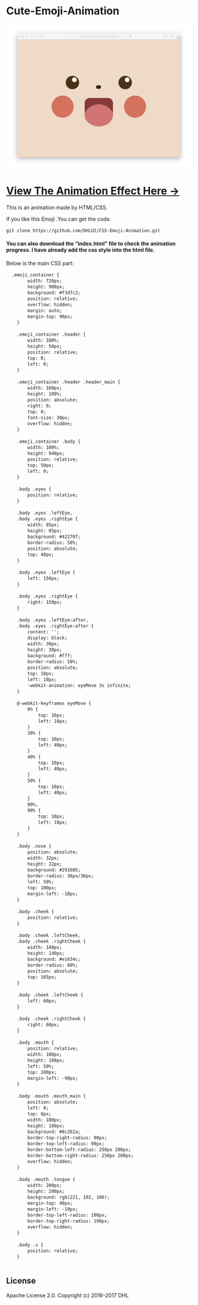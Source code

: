 # Cute-Emoji-Animation

![pic](https://raw.githubusercontent.com/DHLUI/CSS-Emoji-Animation/master/Cute-Emoji-Animation.png)


# [View The Animation Effect Here →](http://htmlpreview.github.io/?https://github.com/DHLUI/CSS-Emoji-Animation/blob/master/index.html)

This is an animation made by HTML/CSS.

If you like this Emoji .You can get the code.

```
git clone https://github.com/DHLUI/CSS-Emoji-Animation.git
```



#### You can also download the “index.html” file to check the animation progress. I have already add the css style into the html file.


Below is the main CSS part:

```
  .emoji_container {
        width: 720px;
        height: 900px;
        background: #f3d7c2;
        position: relative;
        overflow: hidden;
        margin: auto;
        margin-top: 90px;
    }
    
    .emoji_container .header {
        width: 100%;
        height: 50px;
        position: relative;
        top: 0;
        left: 0;
    }
    
    .emoji_container .header .header_main {
        width: 160px;
        height: 100%;
        position: absolute;
        right: 0;
        top: 0;
        font-size: 30px;
        overflow: hidden;
    }
    
    .emoji_container .body {
        width: 100%;
        height: 940px;
        position: relative;
        top: 50px;
        left: 0;
    }
    
    .body .eyes {
        position: relative;
    }
    
    .body .eyes .leftEye,
    .body .eyes .rightEye {
        width: 85px;
        height: 85px;
        background: #422707;
        border-radius: 50%;
        position: absolute;
        top: 40px;
    }
    
    .body .eyes .leftEye {
        left: 150px;
    }
    
    .body .eyes .rightEye {
        right: 150px;
    }
    
    .body .eyes .leftEye:after,
    .body .eyes .rightEye:after {
        content: '';
        display: block;
        width: 30px;
        height: 30px;
        background: #fff;
        border-radius: 50%;
        position: absolute;
        top: 10px;
        left: 10px;
        -webkit-animation: eyeMove 3s infinite;
    }
    
    @-webkit-keyframes eyeMove {
        0% {
            top: 10px;
            left: 10px;
        }
        30% {
            top: 10px;
            left: 40px;
        }
        40% {
            top: 10px;
            left: 40px;
        }
        50% {
            top: 10px;
            left: 40px;
        }
        80%,
        90% {
            top: 10px;
            left: 10px;
        }
    }
    
    .body .nose {
        position: absolute;
        width: 32px;
        height: 22px;
        background: #291605;
        border-radius: 36px/36px;
        left: 50%;
        top: 100px;
        margin-left: -18px;
    }
    
    .body .cheek {
        position: relative;
    }
    
    .body .cheek .leftCheek,
    .body .cheek .rightCheek {
        width: 140px;
        height: 140px;
        background: #e1634c;
        border-radius: 60%;
        position: absolute;
        top: 165px;
    }
    
    .body .cheek .leftCheek {
        left: 60px;
    }
    
    .body .cheek .rightCheek {
        right: 60px;
    }
    
    .body .mouth {
        position: relative;
        width: 180px;
        height: 180px;
        left: 50%;
        top: 180px;
        margin-left: -90px;
    }
    
    .body .mouth .mouth_main {
        position: absolute;
        left: 0;
        top: 0px;
        width: 180px;
        height: 180px;
        background: #8c262a;
        border-top-right-radius: 90px;
        border-top-left-radius: 90px;
        border-bottom-left-radius: 250px 200px;
        border-bottom-right-radius: 250px 200px;
        overflow: hidden;
    }
    
    .body .mouth .tongue {
        width: 200px;
        height: 200px;
        background: rgb(221, 102, 106);
        margin-top: 40px;
        margin-left: -10px;
        border-top-left-radius: 100px;
        border-top-right-radius: 100px;
        overflow: hidden;
    }
    
    .body .s {
        position: relative;
    }
    
```      


## License

Apache License 2.0. Copyright (c) 2016-2017 DHL
    
